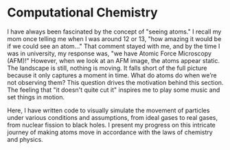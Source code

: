 # Computational Chemistry

I have always been fascinated by the concept of "seeing atoms." I recall my mom once telling me when I was around 12 or 13, "how amazing it would be if we could see an atom..." That comment stayed with me, and by the time I was in university, my response was, "we have Atomic Force Microscopy (AFM)!" However, when we look at an AFM image, the atoms appear static. The landscape is still, nothing is moving. It falls short of the full picture because it only captures a moment in time. What do atoms do when we’re not observing them? This question drives the motivation behind this section. The feeling that "it doesn't quite cut it" inspires me to play some music and set things in motion.

Here, I have written code to visually simulate the movement of particles under various conditions and assumptions, from ideal gases to real gases, from nuclear fission to black holes. I present my progress on this intricate journey of making atoms move in accordance with the laws of chemistry and physics.
